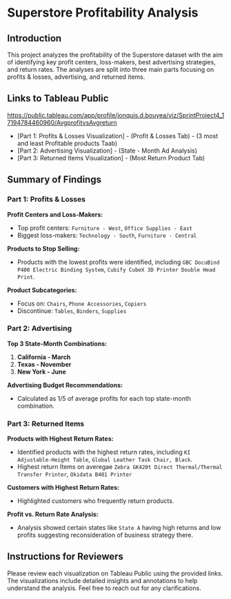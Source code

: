 # Superstore Profitability Analysis

## Introduction
This project analyzes the profitability of the Superstore dataset with the aim of identifying key profit centers, loss-makers, best advertising strategies, and return rates. The analyses are split into three main parts focusing on profits & losses, advertising, and returned items.

## Links to Tableau Public
https://public.tableau.com/app/profile/jonquis.d.bouyea/viz/SprintProject4_17194784460960/AvgprofitvsAvgreturn
- [Part 1: Profits & Losses Visualization]
      - (Profit & Losses Tab)
      - (3 most and least Profitable products Taab)
- [Part 2: Advertising Visualization]
      - (State - Month Ad Analysis)
- [Part 3: Returned Items Visualization]
      - (Most Return Product Tab)

## Summary of Findings

### Part 1: Profits & Losses
**Profit Centers and Loss-Makers:**
- Top profit centers: `Furniture - West`, `Office Supplies - East`
- Biggest loss-makers: `Technology - South`, `Furniture - Central`

**Products to Stop Selling:**
- Products with the lowest profits were identified, including `GBC DocuBind P400 Electric Binding System`, `Cubify CubeX 3D Printer Double Head Print`.

**Product Subcategories:**
- Focus on: `Chairs`, `Phone Accessories`, `Copiers`
- Discontinue: `Tables`, `Binders`, `Supplies`

### Part 2: Advertising
**Top 3 State-Month Combinations:**
1. **California - March**
2. **Texas - November**
3. **New York - June**

**Advertising Budget Recommendations:**
- Calculated as 1/5 of average profits for each top state-month combination.

### Part 3: Returned Items
**Products with Highest Return Rates:**
- Identified products with the highest return rates, including `KI Adjustable-Height Table`, `Global Leather Task Chair, Black`.
- Highest return Items on averegae `Zebra GK420t Direct Thermal/Thermal Transfer Printer`, `Okidata B401 Printer`

**Customers with Highest Return Rates:**
- Highlighted customers who frequently return products.

**Profit vs. Return Rate Analysis:**
- Analysis showed certain states like `State A` having high returns and low profits suggesting reconsideration of business strategy there.

## Instructions for Reviewers
Please review each visualization on Tableau Public using the provided links. The visualizations include detailed insights and annotations to help understand the analysis. Feel free to reach out for any clarifications.
